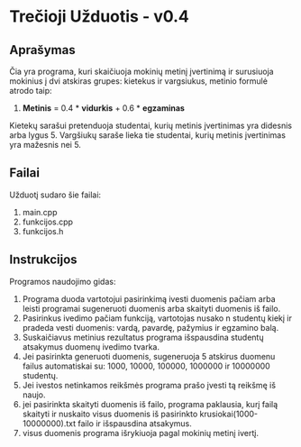 # **Trečioji Užduotis - v0.4**

## **Aprašymas**
Čia yra programa, kuri skaičiuoja mokinių metinį įvertinimą ir surusiuoja mokinius į dvi atskiras grupes: kietekus ir vargsiukus, metinio formulė atrodo taip:

1. **Metinis** = 0.4 * **vidurkis** + 0.6 * **egzaminas** 

Kietekų sarašui pretenduoja studentai, kurių metinis įvertinimas yra didesnis arba lygus 5.
Vargšiukų saraše lieka tie studentai, kurių metinis įvertinimas yra mažesnis nei 5.

## **Failai**
Užduotį sudaro šie failai:
1. main.cpp
2. funkcijos.cpp
3. funkcijos.h

## **Instrukcijos**
Programos naudojimo gidas:

1. Programa duoda vartotojui pasirinkimą ivesti duomenis pačiam arba leisti programai sugeneruoti duomenis arba skaityti duomenis iš failo.
2. Pasirinkus ivedimo pačiam funkciją, vartotojas nusako n studentų kiekį ir pradeda vesti duomenis: vardą, pavardę, pažymius ir egzamino balą.
3. Suskaičiavus metinius rezultatus programa išspausdina studentų atsakymus duomenų ivedimo tvarka.
4. Jei pasirinkta generuoti duomenis, sugeneruoja 5 atskirus duomenu failus automatiskai su: 1000, 10000, 100000, 1000000 ir 10000000 studentų.
5. Jei ivestos netinkamos reikšmės programa prašo įvesti tą reikšmę iš naujo.
6. jei pasirinkta skaityti duomenis iš failo, programa paklausia, kurį failą skaityti ir nuskaito visus duomenis iš pasirinkto krusiokai(1000-10000000).txt failo ir išspausdina atsakymus.
7. visus duomenis programa išrykiuoja pagal mokinių metinį ivertį.


